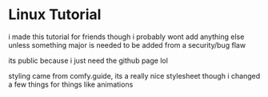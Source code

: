 # Linux Tutorial

i made this tutorial for friends though i probably wont add anything else unless something major is needed to be added from a security/bug flaw

its public because i just need the github page lol

styling came from comfy.guide, its a really nice stylesheet though i changed a few things for things like animations
